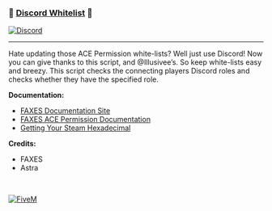 ### 📠 [Discord Whitelist][5mlink] 📠

[![Discord](https://faxes.zone/i/9wkr3.png)](https://faxes.zone/discord)

----

Hate updating those ACE Permission white-lists? Well just use Discord! Now you can give thanks to this script, and @Illusivee’s. So keep white-lists easy and breezy. This script checks the connecting players Discord roles and checks whether they have the specified role.

**Documentation:**
- [FAXES Documentation Site](https://docs.faxes.zone/docs)
- [FAXES ACE Permission Documentation](https://docs.faxes.zone/docs/aceperms)
- [Getting Your Steam Hexadecimal](https://docs.faxes.zone/docs/getting-your-steam-hex)

**Credits:**
- FAXES
- Astra

<br />

[![FiveM](https://faxes.zone/i/r5byi.png)][5mlink]

[5mlink]: https://forum.cfx.re/t/251333
